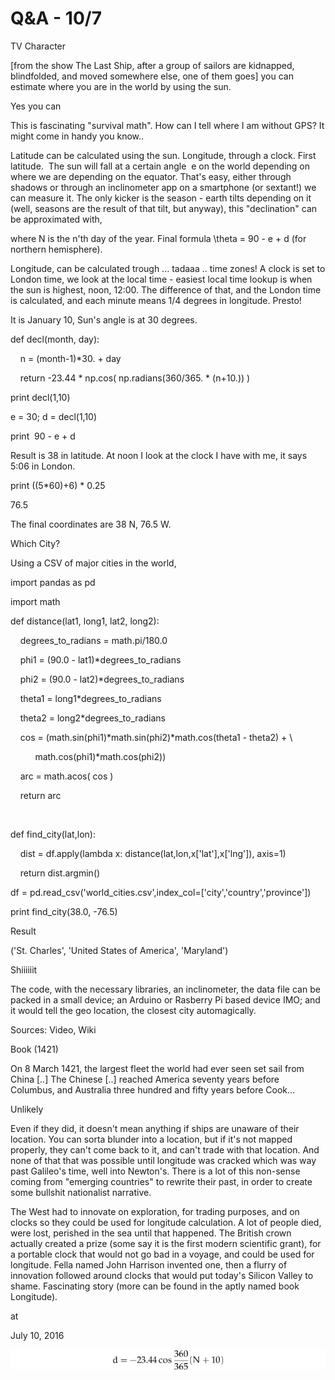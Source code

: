 # Q&A - 10/7

TV Character



[from the show The Last Ship, after a group of sailors are kidnapped, blindfolded, and moved somewhere else, one of them goes] you can estimate where you are in the world by using the sun.



Yes you can



This is fascinating "survival math". How can I tell where I am without GPS? It might come in handy you know.. 



Latitude can be calculated using the sun. Longitude, through a clock. First latitude.  The sun will fall at a certain angle  e on the world depending on where we are depending on the equator. That's easy, either through shadows or through an inclinometer app on a smartphone (or sextant!) we can measure it. The only kicker is the season - earth tilts depending on it (well, seasons are the result of that tilt, but anyway), this "declination" can be approximated with, 








where N is the n'th day of the year. Final formula \theta = 90 - e + d (for northern hemisphere). 

Longitude, can be calculated trough ... tadaaa .. time zones! A clock is set to London time, we look at the local time - easiest local time lookup is when the sun is highest, noon, 12:00. The difference of that, and the London time is calculated, and each minute means 1/4 degrees in longitude. Presto!

It is January 10, Sun's angle is at 30 degrees. 




def decl(month, day):

    n = (month-1)*30. + day 

    return -23.44 * np.cos( np.radians(360/365. * (n+10.)) )




print decl(1,10)


e = 30; d = decl(1,10)

print  90 - e + d




Result is 38 in latitude. At noon I look at the clock I have with me, it says 5:06 in London. 



print ((5*60)+6) * 0.25



76.5 



The final coordinates are 38 N, 76.5 W. 



Which City? 



Using a CSV of major cities in the world, 




import pandas as pd

import math



def distance(lat1, long1, lat2, long2):

    degrees_to_radians = math.pi/180.0

    phi1 = (90.0 - lat1)*degrees_to_radians

    phi2 = (90.0 - lat2)*degrees_to_radians

    theta1 = long1*degrees_to_radians

    theta2 = long2*degrees_to_radians

    cos = (math.sin(phi1)*math.sin(phi2)*math.cos(theta1 - theta2) + \

          math.cos(phi1)*math.cos(phi2)) 

    arc = math.acos( cos )

    return arc

    

def find_city(lat,lon):

    dist = df.apply(lambda x: distance(lat,lon,x['lat'],x['lng']), axis=1)

    return dist.argmin()



df = pd.read_csv('world_cities.csv',index_col=['city','country','province'])

print find_city(38.0, -76.5)




Result




('St. Charles', 'United States of America', 'Maryland')




Shiiiiiit



The code, with the necessary libraries, an inclinometer, the data file can be packed in a small device; an Arduino or Rasberry Pi based device IMO; and it would tell the geo location, the closest city automagically.

Sources: Video, Wiki



Book (1421)




On 8 March 1421, the largest fleet the world had ever seen set sail from China [..] The Chinese [..] reached America seventy years before Columbus, and Australia three hundred and fifty years before Cook...




Unlikely



Even if they did, it doesn't mean anything if ships are unaware of their location. You can sorta blunder into a location, but if it's not mapped properly, they can't come back to it, and can't trade with that location. And none of that that was possible until longitude was cracked which was way past Galileo's time, well into Newton's. There is a lot of this non-sense coming from "emerging countries" to rewrite their past, in order to create some bullshit nationalist narrative. 



The West had to innovate on exploration, for trading purposes, and on clocks so they could be used for longitude calculation. A lot of people died, were lost, perished in the sea until that happened. The British crown actually created a prize (some say it is the first modern scientific grant), for a portable clock that would not go bad in a voyage, and could be used for longitude. Fella named John Harrison invented one, then a flurry of innovation followed around clocks that would put today's Silicon Valley to shame. Fascinating story (more can be found in the aptly named book Longitude).








at

July 10, 2016















![](f--60804230.png)
